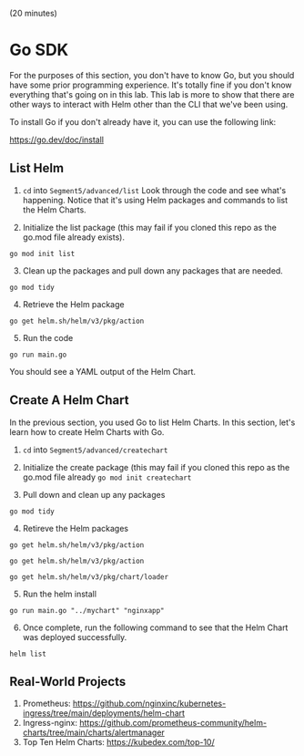 (20 minutes)

# Go SDK

For the purposes of this section, you don't have to know Go, but you should have some prior programming experience. It's totally fine if you don't know everything that's going on in this lab. This lab is more to show that there are other ways to interact with Helm other than the CLI that we've been using.

To install Go if you don't already have it, you can use the following link:

https://go.dev/doc/install

## List Helm
1. `cd` into `Segment5/advanced/list`
Look through the code and see what's happening. Notice that it's using Helm packages and commands to list the Helm Charts.

2. Initialize the list package (this may fail if you cloned this repo as the go.mod file already exists).
```
go mod init list
```

3. Clean up the packages and pull down any packages that are needed.
```
go mod tidy
```

4. Retrieve the Helm package
```
go get helm.sh/helm/v3/pkg/action
```

5. Run the code
```
go run main.go
```

You should see a YAML output of the Helm Chart.

## Create A Helm Chart
In the previous section, you used Go to list Helm Charts. In this section, let's learn how to create Helm Charts with Go.

1. `cd` into `Segment5/advanced/createchart`

2. Initialize the create package (this may fail if you cloned this repo as the go.mod file already
`go mod init createchart`

3. Pull down and clean up any packages
```
go mod tidy
```

4. Retireve the Helm packages
```
go get helm.sh/helm/v3/pkg/action

go get helm.sh/helm/v3/pkg/action

go get helm.sh/helm/v3/pkg/chart/loader
```

5. Run the helm install
```
go run main.go "../mychart" "nginxapp"
```

6. Once complete, run the following command to see that the Helm Chart was deployed successfully.
```
helm list
```

## Real-World Projects

1. Prometheus: https://github.com/nginxinc/kubernetes-ingress/tree/main/deployments/helm-chart
2. Ingress-nginx: https://github.com/prometheus-community/helm-charts/tree/main/charts/alertmanager
3. Top Ten Helm Charts: https://kubedex.com/top-10/